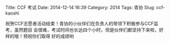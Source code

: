 Title: CCF 考试
Date: 2014-12-14 16:39
Category: 2014
Tags: 青协
Slug: ccf-kaoshi

祝贺CCF志愿者活动结束！青协的小伙伴们在负责人的带领下积极参与CCF监考，虽然题目
会很难，考试时间也长达四个小时，但是伙伴们都坚持下来啦，好样的哦！预祝你们取得
好的成绩哟

